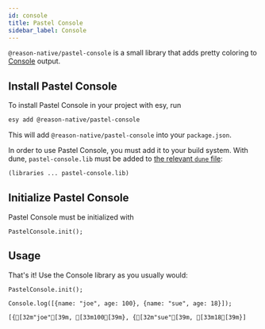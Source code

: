 ```yaml
---
id: console
title: Pastel Console
sidebar_label: Console
---
```


`@reason-native/pastel-console` is a small library that adds pretty coloring to [Console](../console) output.

## Install Pastel Console

To install Pastel Console in your project with esy, run

```bash
esy add @reason-native/pastel-console
```

This will add `@reason-native/pastel-console` into your `package.json`.

In order to use Pastel Console, you must add it to your build system. With dune, `pastel-console.lib` must be added to [the relevant `dune` file](https://jbuilder.readthedocs.io/en/latest/dune-files.html#library-dependencies):

```lisp
(libraries ... pastel-console.lib)
```

## Initialize Pastel Console

Pastel Console must be initialized with

```reason
PastelConsole.init();
```

## Usage

That's it! Use the Console library as you usually would:

```reason
PastelConsole.init();

Console.log([{name: "joe", age: 100}, {name: "sue", age: 18}]);
```

```bash-ansi
[{[32m"joe"[39m, [33m100[39m}, {[32m"sue"[39m, [33m18[39m}]
```
